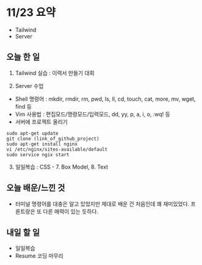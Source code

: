 # 11/23 요약
- Tailwind
- Server

## 오늘 한 일
1. Tailwind 실습 : 이력서 만들기 대회

2. Server 수업
- Shell 명령어 : mkdir, rmdir, rm, pwd, ls, ll, cd, touch, cat, more, mv, wget, find 등
- Vim 사용법 : 편집모드/명령모드/입력모드, dd, yy, p, a, i, o, :wq! 등
- 서버에 프로젝트 올리기
```
sudo apt-get update
git clone (link_of_github_project)
sudo apt-get install nginx
vi /etc/nginx/sites-available/default
sudo service ngix start​
```
3. 일일복습 : CSS - 7. Box Model, 8. Text

## 오늘 배운/느낀 것
- 터미널 명령어를 대충은 알고 있었지만 제대로 배운 건 처음인데 꽤 재미있었다. 프론트랑은 또 다른 매력이 있는 듯하다.


## 내일 할 일
- 일일복습
- Resume 코딩 마무리